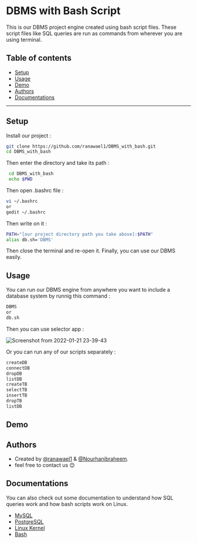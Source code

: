 
# DBMS with Bash Script
This is our DBMS project engine created using bash script files. These script files like SQL queries are run as commands from wherever you are using terminal.

## Table of contents
* [Setup](#setup)
* [Usage](#usage)
* [Demo](#demo)
* [Authors](#authors)
* [Documentations](#documentations)
***

## Setup

Install our project :

```bash
git clone https://github.com/ranawael1/DBMS_with_bash.git
cd DBMS_with_bash
```
Then enter the directory and take its path :
```bash
 cd DBMS_with_bash
 echo $PWD   
```
Then open .bashrc file :
```bash
vi ~/.bashrc
or
gedit ~/.bashrc
```
Then write on it :
```bash
PATH="[our project directory path you take above]:$PATH"
alias db.sh='DBMS'
```
Then close the terminal and re-open it.
Finally, you can use our DBMS easily.
## Usage
You can run our DBMS engine from anywhere you want to include a database system by runnig this command :
```bash
DBMS
or
db.sh
```
Then you can use selector app :

![Screenshot from 2022-01-21 23-39-43](https://user-images.githubusercontent.com/42323978/150604087-cc78bf7d-40b0-4391-94b4-011183f1d216.png)

Or you can run any of our scripts separately :
```bash
createDB
connectDB
dropDB
listDB
createTB
selectTB
insertTB
dropTB
listDB
```
## Demo
## Authors

- Created by [@ranawael1](https://github.com/ranawael1) & [@Nourhanibraheem](https://github.com/Nourhanibraheem).
- feel free to contact us :blush:

## Documentations
You can also check out some documentation to understand how SQL queries work and how bash scripts work on Linux.

- [MySQL](https://dev.mysql.com/doc/)
- [PostgreSQL](https://www.postgresql.org/docs/)
- [Linux Kernel](https://www.kernel.org/doc/html/latest/)
- [Bash](https://devdocs.io/bash/)

